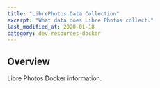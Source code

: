 ```yaml
---
title: "LibrePhotos Data Collection"
excerpt: "What data does Libre Photos collect."
last_modified_at: 2020-01-18
category: dev-resources-docker
---
```


## Overview

Libre Photos Docker information. 